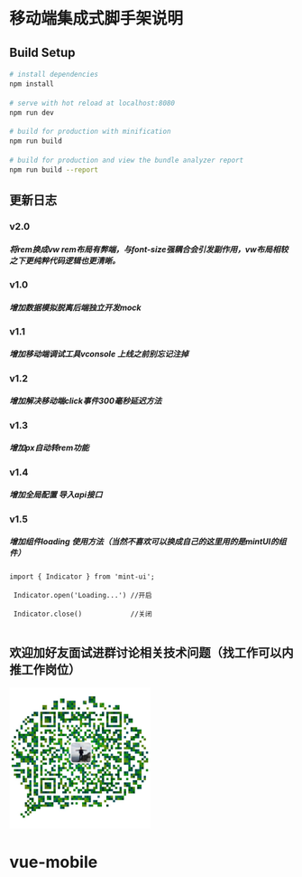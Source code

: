 # 移动端集成式脚手架说明

## Build Setup

``` bash
# install dependencies
npm install

# serve with hot reload at localhost:8080
npm run dev

# build for production with minification
npm run build

# build for production and view the bundle analyzer report
npm run build --report
```



## 更新日志
### v2.0
#####  将rem换成vw rem布局有弊端，与font-size强耦合会引发副作用，vw布局相较之下更纯粹代码逻辑也更清晰。
### v1.0
#####  增加数据模拟脱离后端独立开发mock
### v1.1
#####  增加移动端调试工具vconsole 上线之前别忘记注掉
### v1.2
#####  增加解决移动端click事件300毫秒延迟方法
### v1.3
#####  增加px自动转rem功能
### v1.4
#####  增加全局配置 导入api接口
### v1.5
#####  增加组件loading 使用方法（当然不喜欢可以换成自己的这里用的是mintUI的组件）
```
import { Indicator } from 'mint-ui';

 Indicator.open('Loading...') //开启

 Indicator.close()            //关闭


```
## 欢迎加好友面试进群讨论相关技术问题（找工作可以内推工作岗位）

<img src="https://github.com/Xingen123/Vue-Phone/blob/master/readmeImg/my.jpg" width="250" alt="欢迎加入"/> 

<!-- ###  表格的制作


<table style="text-align: center">
  <thead>
    <tr>
        <td>名称</td>
        <td>功能</td>
        <td>默认值</td>
        <td>可选值</td>
    </tr>
  </thead>
  <tbody>
    <tr>
        <td>img</td>
        <td>裁剪图片的地址</td>
        <td>空</td>
        <td>url 地址 || base64 || blob</td>
    </tr>
  </tbody>
</table> -->









# vue-mobile
